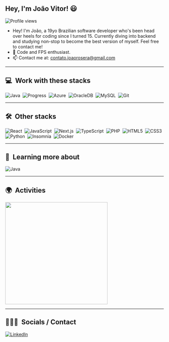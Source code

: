 ## Hey, I'm João Vitor! 😃

<p align="left">
  <img src="https://komarev.com/ghpvc/?username=joaorosera&color=blue" alt="Profile views" />
</p>

- Hey! I'm João, a 19yo Brazilian software developer who's been head over heels for coding since I turned 15. Currently diving into backend and studying non-stop to become the best version of myself. Feel free to contact me!
- 🌱 Code and FPS enthusiast.
- 📫 Contact me at: contato.joaorosera@gmail.com

---

## 💻 &nbsp;Work with these stacks

![Java](https://img.shields.io/badge/-Java-05122A?style=flat&logo=openjdk)&nbsp;
![Progress](https://img.shields.io/badge/-Progress-05122A?style=flat&logo=progress)&nbsp;
![Azure](https://img.shields.io/badge/-Azure-05122A?style=flat&logo=azure)&nbsp;
![OracleDB](https://img.shields.io/badge/-OracleDB-05122A?style=flat&logo=oracle)&nbsp;
![MySQL](https://img.shields.io/badge/-MySQL-05122A?style=flat&logo=mysql)&nbsp;
![Git](https://img.shields.io/badge/-Git-05122A?style=flat&logo=git)

---

## 🛠 &nbsp;Other stacks

![React](https://img.shields.io/badge/-React-05122A?style=flat&logo=react)&nbsp;
![JavaScript](https://img.shields.io/badge/-JavaScript-05122A?style=flat&logo=javascript)&nbsp;
![Next.js](https://img.shields.io/badge/-Next.js-05122A?style=flat&logo=next.js)&nbsp;
![TypeScript](https://img.shields.io/badge/-TypeScript-05122A?style=flat&logo=typescript)&nbsp;
![PHP](https://img.shields.io/badge/-PHP-05122A?style=flat&logo=php)&nbsp;
![HTML5](https://img.shields.io/badge/-HTML5-05122A?style=flat&logo=html5)&nbsp;
![CSS3](https://img.shields.io/badge/-CSS3-05122A?style=flat&logo=css3)&nbsp;
![Python](https://img.shields.io/badge/-Python-05122A?style=flat&logo=python)&nbsp;
![Insomnia](https://img.shields.io/badge/-Insomnia-05122A?style=flat&logo=insomnia)&nbsp;
![Docker](https://img.shields.io/badge/-Docker-05122A?style=flat&logo=docker)

---

## 📔 &nbsp;Learning more about

![Java](https://img.shields.io/badge/-Java-05122A?style=flat&logo=openjdk)

---

## 🌍 &nbsp;Activities

<p align="left">
  <img width=325 src="https://github-readme-stats.vercel.app/api/top-langs/?username=joaorosera&hide=c%23,powershell,Mathematica,Ruby,Objective-C,Objective-C%2b%2b,Cuda&title_color=61dafb&text_color=ffffff&icon_color=61dafb&bg_color=20232a&langs_count=8&layout=compact&border_color=61dafb&hide_border=true" />
</p>

---

## 👩🏽‍💻 &nbsp;Socials / Contact

<p align="left">
  <a href="https://www.linkedin.com/in/jo%C3%A3o-vitor-rosera-26491a364/" target="_blank">
    <img align="center" src="https://img.shields.io/badge/-João%20Vitor%20Rosera-05122A?style=flat&logo=linkedin" alt="LinkedIn" />
  </a>
</p>
